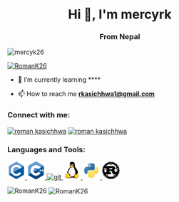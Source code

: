 <h1 align="center">Hi 👋, I'm mercyrk</h1>
<h3 align="center"> From Nepal</h3>

<p align="left"> <img src="https://komarev.com/ghpvc/?username=mercyk26&label=Profile%20views&color=0e75b6&style=flat" alt="mercyk26" /> </p>

<p align="left"> <a href="https://github.com/ryo-ma/github-profile-trophy"><img src="https://github-profile-trophy.vercel.app/?username=RomanK26" alt="RomanK26" /></a> </p>

- 🌱 I’m currently learning ****

- 📫 How to reach me **rkasichhwa1@gmail.com**

<h3 align="left">Connect with me:</h3>
<p align="left">
<a href="https://www.facebook.com/romankasi20/" target="blank"><img align="center" src="https://raw.githubusercontent.com/rahuldkjain/github-profile-readme-generator/master/src/images/icons/Social/facebook.svg" alt="roman kasichhwa" height="30" width="40" /></a>
<a href="[https://www.youtube.com/c/roman kasichhwa](https://www.youtube.com/channel/UCbs-g2gOoDSMNUL5eeb3imQ)" target="blank"><img align="center" src="https://raw.githubusercontent.com/rahuldkjain/github-profile-readme-generator/master/src/images/icons/Social/youtube.svg" alt="roman kasichhwa" height="30" width="40" /></a>
</p>

<h3 align="left">Languages and Tools:</h3>
<p align="left"> <a href="https://www.cprogramming.com/" target="_blank" rel="noreferrer"> <img src="https://raw.githubusercontent.com/devicons/devicon/master/icons/c/c-original.svg" alt="c" width="40" height="40"/> </a> <a href="https://www.w3schools.com/cpp/" target="_blank" rel="noreferrer"> <img src="https://raw.githubusercontent.com/devicons/devicon/master/icons/cplusplus/cplusplus-original.svg" alt="cplusplus" width="40" height="40"/> </a> <a href="https://git-scm.com/" target="_blank" rel="noreferrer"> <img src="https://www.vectorlogo.zone/logos/git-scm/git-scm-icon.svg" alt="git" width="40" height="40"/> </a> <a href="https://www.linux.org/" target="_blank" rel="noreferrer"> <img src="https://raw.githubusercontent.com/devicons/devicon/master/icons/linux/linux-original.svg" alt="linux" width="40" height="40"/> </a> <a href="https://www.python.org" target="_blank" rel="noreferrer"> <img src="https://raw.githubusercontent.com/devicons/devicon/master/icons/python/python-original.svg" alt="python" width="40" height="40"/> </a> <a href="https://www.rust-lang.org" target="_blank" rel="noreferrer"> <img src="https://raw.githubusercontent.com/devicons/devicon/master/icons/rust/rust-plain.svg" alt="rust" width="40" height="40"/> </a> </p>

<p><img align="left" src="https://github-readme-stats.vercel.app/api/top-langs?username=RomanK26&show_icons=true&locale=en&layout=compact" alt="RomanK26" /></p>

<p>&nbsp;<img align="center" src="https://github-readme-stats.vercel.app/api?username=RomanK&show_icons=true&locale=en" alt="RomanK26" /></p>
